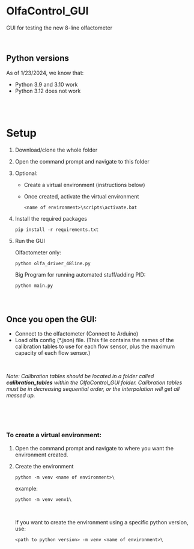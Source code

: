 # OlfaControl_GUI

GUI for testing the new 8-line olfactometer

<br>

## Python versions
As of 1/23/2024, we know that:
- Python 3.9 and 3.10 work
- Python 3.12 does not work

<br><br>

# Setup

1. Download/clone the whole folder
2. Open the command prompt and navigate to this folder
3. Optional:
    - Create a virtual environment (instructions below)
    - Once created, activate the virtual environment
    
        ```
        <name of environment>\scripts\activate.bat
        ```
4. Install the required packages
    ```
    pip install -r requirements.txt
    ```
5. Run the GUI
    
    Olfactometer only:
    ```
    python olfa_driver_48line.py
    ```
    Big Program for running automated stuff/adding PID:
    ```
    python main.py
    ```

<br>

#
## Once you open the GUI:
- Connect to the olfactometer (Connect to Arduino)
- Load olfa config (*.json) file. (This file contains the names of the calibration tables to use for each flow sensor, plus the maximum capacity of each flow sensor.)  
<br>

*Note: Calibration tables should be located in a folder called **calibration_tables** within the OlfaControl_GUI folder. Calibration tables must be in decreasing sequential order, or the interpolation will get all messed up.*

<br>
<br>

#
### To create a virtual environment:
1. Open the command prompt and navigate to where you want the environment created.
2. Create the environment
    ```
    python -m venv <name of environment>\
    ```

    example:
    ```
    python -m venv venv1\
    ```
    <br>

    If you want to create the environment using a specific python version, use:
    ```
    <path to python version> -m venv <name of environment>\
    ```

